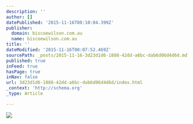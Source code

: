 ```yaml
---
description: ''
author: []
datePublished: '2015-11-16T00:10:04.399Z'
publisher:
  domain: biscoewilson.com.au
  name: biscoewilson.com.au
title: ''
dateModified: '2015-11-16T00:07:52.469Z'
sourcePath: _posts/2015-11-16-3d23d1d6-1888-42dd-a6bc-dab6d06d4d6d.md
published: true
inFeed: true
hasPage: true
inNav: false
url: 3d23d1d6-1888-42dd-a6bc-dab6d06d4d6d/index.html
_context: 'http://schema.org'
_type: Article

---
```

![](http://biscoewilson.com.au/assets/images/m-house/m-house-07.jpg)